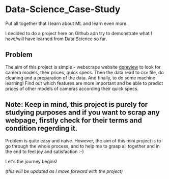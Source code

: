 # Data-Science_Case-Study
Put all together that I learn about ML and learn even more.

I decided to do a project here on Github adn try to demonstrate what I have/will have learned from Data Science so far.

## Problem
The aim of this project is simple - webscrape website [dpreview](https://www.dpreview.com/) to look for camera models, their prices, quick specs. Then the data read to csv file, do cleaning and a preparation of the data. And finally, to do some machine learning! Find out which features are more important and be able to predict prices of other models of cameras according their quick specs.
## Note: Keep in mind, this project is purely for studying purposes and if you want to scrap any webpage, firstly check for their terms and condition regerding it. ##

Problem is quite easy and naive. However, the aim of this mini project is to go through the whole process, and to help me to grasp all together and in the end to feel joy and satisfaction :-) 

Let's the journey begins!

_(this will be updated as I move forward with the project)_

